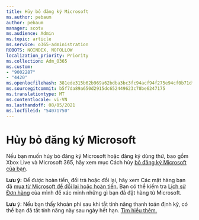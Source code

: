 ```yaml
---
title: Hủy bỏ đăng ký Microsoft
ms.author: pebaum
author: pebaum
manager: scotv
ms.audience: Admin
ms.topic: article
ms.service: o365-administration
ROBOTS: NOINDEX, NOFOLLOW
localization_priority: Priority
ms.collection: Adm_O365
ms.custom:
- "9002287"
- "4420"
ms.openlocfilehash: 381ede315b62b969a62bdba3bc3fc94acf94f275e94cf0b71dfd20c000f6b517
ms.sourcegitcommit: b5f7da89a650d2915dc652449623c78be6247175
ms.translationtype: MT
ms.contentlocale: vi-VN
ms.lasthandoff: 08/05/2021
ms.locfileid: "54071750"
---
```

# <a name="cancel-microsoft-subscription"></a>Hủy bỏ đăng ký Microsoft

Nếu bạn muốn hủy bỏ đăng ký Microsoft hoặc đăng ký dùng thử, bao gồm Xbox Live và Microsoft 365, hãy xem mục Cách hủy [bỏ đăng ký Microsoft của bạn](https://support.microsoft.com/help/4027815).

**Lưu ý:** Để được hoàn tiền, đổi trả hoặc đổi lại, hãy xem Các mặt hàng bạn đã [mua từ Microsoft để đổi lại hoặc hoàn tiền.](https://support.microsoft.com/help/10558) Bạn có thể kiểm tra [Lịch sử Đơn hàng](https://account.microsoft.com/billing/orders/) của mình để xác minh những gì bạn đã đặt hàng từ Microsoft. 

**Lưu** ý: Nếu bạn thấy khoản phí sau khi tắt tính năng thanh toán định kỳ, có thể bạn đã tắt tính năng này sau ngày hết hạn. [Tìm hiểu thêm.](https://support.microsoft.com/help/10640) 
